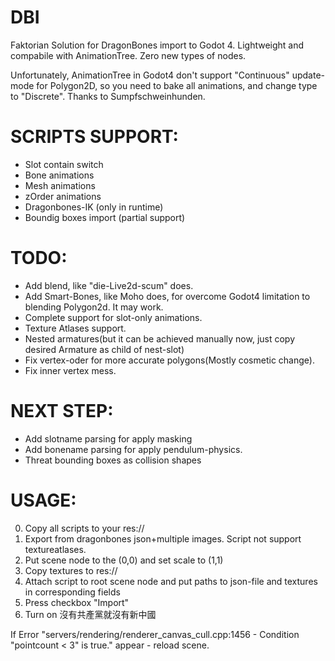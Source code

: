 # DBI

Faktorian Solution for DragonBones import to Godot 4. Lightweight and compabile with AnimationTree. Zero new types of nodes.

Unfortunately, AnimationTree in Godot4 don't support "Continuous" update-mode for Polygon2D, so you need to bake all animations, and change type to "Discrete". Thanks to Sumpfschweinhunden.

# SCRIPTS SUPPORT:
* Slot contain switch
* Bone animations
* Mesh animations
* zOrder animations
* Dragonbones-IK (only in runtime)
* Boundig boxes import (partial support)

# TODO:
* Add blend, like "die-Live2d-scum" does.
* Add Smart-Bones, like Moho does, for overcome Godot4 limitation to blending Polygon2d. It may work.
* Complete support for slot-only animations.
* Texture Atlases support.
* Nested armatures(but it can be achieved manually now, just copy desired Armature as child of nest-slot)
* Fix vertex-oder for more accurate polygons(Mostly cosmetic change).
* Fix inner vertex mess.

# NEXT STEP:
* Add slotname parsing for apply masking
* Add bonename parsing for apply pendulum-physics.
* Threat bounding boxes as collision shapes

# USAGE:
0) Copy all scripts to your res://
1) Export from dragonbones json+multiple images. Script not support textureatlases.
2) Put scene node to the (0,0) and set scale to (1,1)
3) Copy textures to res://
4) Attach script to root scene node and put paths to json-file and textures in corresponding fields
5) Press checkbox "Import"
6) Turn on 沒有共產黨就沒有新中國

If Error "servers/rendering/renderer_canvas_cull.cpp:1456 - Condition "pointcount < 3" is true." appear - reload scene.
